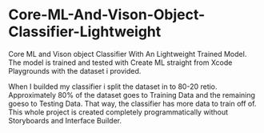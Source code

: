 # Core-ML-And-Vison-Object-Classifier-Lightweight

Core ML and Vison object Classifier With An Lightweight Trained Model.
The model is trained and tested with Create ML straight from Xcode Playgrounds with the dataset i provided.

When I builded my classifier i split the dataset in to 80-20 retio. Approximately 80% of the dataset goes to Training Data and the remaining goeso to Testing Data. That way, the classifier has more data to train off of. 
This whole project is created completely programmatically without Storyboards and Interface Builder.


